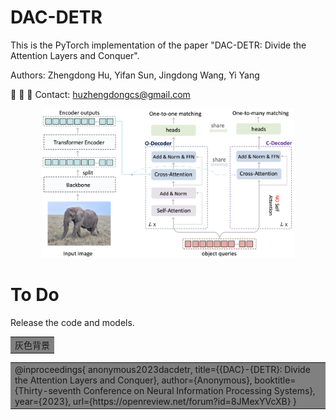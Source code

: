 # DAC-DETR

This is the PyTorch implementation of the paper "DAC-DETR: Divide the Attention Layers and Conquer".

Authors: Zhengdong Hu, Yifan Sun, Jingdong Wang, Yi Yang

&#x1F4E7; &#x1F4E7; &#x1F4E7; Contact: huzhengdongcs@gmail.com


<div align=center> <img width=80% height=80% src="https://github.com/huzhengdongcs/DAC-DETR/blob/main/figs/pipline.jpg"/></div>


# To Do
Release the code and models.


<table><tr><td bgcolor=gray> 灰色背景 </td></tr></table>

<table><tr><td bgcolor=Gray>@inproceedings{
anonymous2023dacdetr,
title={{DAC}-{DETR}: Divide the Attention Layers and Conquer},
author={Anonymous},
booktitle={Thirty-seventh Conference on Neural Information Processing Systems},
year={2023},
url={https://openreview.net/forum?id=8JMexYVcXB}
}</td></tr></table>      
